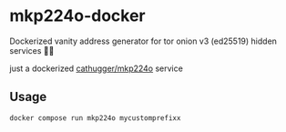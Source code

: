 # mkp224o-docker
 Dockerized vanity address generator for tor onion v3 (ed25519) hidden services  🐳🧅

just a dockerized [cathugger/mkp224o](https://github.com/cathugger/mkp224o) service



## Usage

```
docker compose run mkp224o mycustomprefixx
```

